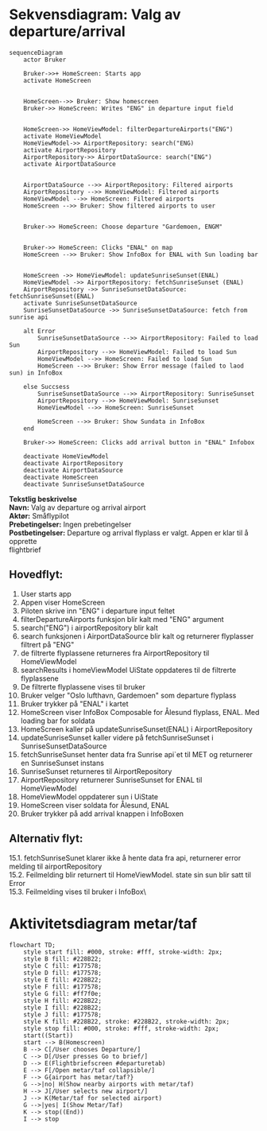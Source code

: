 # Sekvensdiagram: Valg av departure/arrival

```mermaid
sequenceDiagram
    actor Bruker
    
    Bruker->>+ HomeScreen: Starts app
    activate HomeScreen


    HomeScreen-->> Bruker: Show homescreen
    Bruker->> HomeScreen: Writes "ENG" in departure input field


    HomeScreen->> HomeViewModel: filterDepartureAirports("ENG")
    activate HomeViewModel
    HomeViewModel->> AirportRepository: search("ENG)
    activate AirportRepository
    AirportRepository->> AirportDataSource: search("ENG")
    activate AirportDataSource


    AirportDataSource -->> AirportRepository: Filtered airports
    AirportRepository -->> HomeViewModel: Filtered airports
    HomeViewModel -->> HomeScreen: Filtered airports
    HomeScreen -->> Bruker: Show filtered airports to user


    Bruker->> HomeScreen: Choose departure "Gardemoen, ENGM"
    

    Bruker->> HomeScreen: Clicks "ENAL" on map
    HomeScreen -->> Bruker: Show InfoBox for ENAL with Sun loading bar


    HomeScreen ->> HomeViewModel: updateSunriseSunset(ENAL)
    HomeViewModel ->> AirportRepository: fetchSunriseSunset (ENAL)
    AirportRepository ->> SunriseSunsetDataSource: fetchSunriseSunset(ENAL)
    activate SunriseSunsetDataSource
    SunriseSunsetDataSource ->> SunriseSunsetDataSource: fetch from sunrise api

    alt Error
        SunriseSunsetDataSource -->> AirportRepository: Failed to load Sun
        AirportRepository -->> HomeViewModel: Failed to load Sun
        HomeViewModel -->> HomeScreen: Failed to load Sun
        HomeScreen -->> Bruker: Show Error message (failed to laod sun) in InfoBox

    else Succsess
        SunriseSunsetDataSource -->> AirportRepository: SunriseSunset
        AirportRepository -->> HomeViewModel: SunriseSunset
        HomeViewModel -->> HomeScreen: SunriseSunset

        HomeScreen -->> Bruker: Show Sundata in InfoBox 
    end

    Bruker->> HomeScreen: Clicks add arrival button in "ENAL" Infobox

    deactivate HomeViewModel
    deactivate AirportRepository
    deactivate AirportDataSource
    deactivate HomeScreen
    deactivate SunriseSunsetDataSource
```

**Tekstlig beskrivelse**\
**Navn:** Valg av departure og arrival airport\
**Aktør:** Småflypilot\
**Prebetingelser:** Ingen prebetingelser\
**Postbetingelser:** Departure og arrival flyplass er valgt. Appen er klar til å opprette\
flightbrief

## Hovedflyt:
1. User starts app
2. Appen viser HomeScreen
3. Piloten skrive inn "ENG" i departure input feltet
4. filterDepartureAirports funksjon blir kalt med "ENG" argument
5. search("ENG") i airportRepository blir kalt
6. search funksjonen i AirportDataSource blir kalt og returnerer flyplasser filtrert på "ENG"
7. de filtrerte flyplassene returneres fra AirportRepository til HomeViewModel
8. searchResults i homeViewModel UiState oppdateres til de filtrerte flyplassene
9. De filtrerte flyplassene vises til bruker
10. Bruker velger "Oslo lufthavn, Gardemoen" som departure flyplass
11. Bruker trykker på "ENAL" i kartet
12. HomeScreen viser InfoBox Composable for Ålesund flyplass, ENAL. Med loading bar for soldata
13. HomeScreen kaller på updateSunriseSunset(ENAL) i AirportRepository
14. updateSunriseSunset kaller videre på fetchSunriseSunset i SunriseSunsetDataSource
15. fetchSunriseSunset henter data fra Sunrise api`et til MET og returnerer en SunriseSunset instans
16. SunriseSunset returneres til AirportRepository
17. AirportRepository returnerer SunriseSunset for ENAL til HomeViewModel
18. HomeViewModel oppdaterer sun i UiState
19. HomeScreen viser soldata for Ålesund, ENAL
20. Bruker trykker på add arrival knappen i InfoBoxen

## Alternativ flyt:
15.1. fetchSunriseSunet klarer ikke å hente data fra api, returnerer error melding til airportRepository\
15.2. Feilmelding blir returnert til HomeViewModel. state sin sun blir satt til Error\
15.3. Feilmelding vises til bruker i InfoBox\


# Aktivitetsdiagram metar/taf

```mermaid
flowchart TD;
    style start fill: #000, stroke: #fff, stroke-width: 2px;
    style B fill: #228B22;
    style C fill: #177578;
    style D fill: #177578;
    style E fill: #228B22;
    style F fill: #177578;
    style G fill: #ff7f0e;
    style H fill: #228B22;
    style I fill: #228B22;
    style J fill: #177578;
    style K fill: #228B22, stroke: #228B22, stroke-width: 2px;
    style stop fill: #000, stroke: #fff, stroke-width: 2px;
    start((Start))
    start --> B(Homescreen)
    B --> C[/User chooses Departure/]
    C --> D[/User presses Go to brief/]
    D --> E(Flightbriefscreen #departuretab)
    E --> F[/Open metar/taf collapsible/]
    F --> G{airport has metar/taf?}
    G -->|no| H(Show nearby airports with metar/taf)
    H --> J[/User selects new airport/]
    J --> K(Metar/taf for selected airport)
    G -->|yes| I(Show Metar/Taf)
    K --> stop((End))
    I --> stop 
 ```
